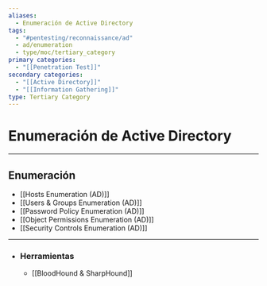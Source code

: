 ```yaml
---
aliases:
  - Enumeración de Active Directory
tags:
  - "#pentesting/reconnaissance/ad"
  - ad/enumeration
  - type/moc/tertiary_category
primary categories:
  - "[[Penetration Test]]"
secondary categories:
  - "[[Active Directory]]"
  - "[[Information Gathering]]"
type: Tertiary Category
---
```

# Enumeración de Active Directory

***

## Enumeración

-  [[Hosts Enumeration (AD)]]
-  [[Users & Groups Enumeration (AD)]]
-  [[Password Policy Enumeration (AD)]]
-  [[Object Permissions Enumeration (AD)]]
-  [[Security Controls Enumeration (AD)]]


***


- ### Herramientas
	-  [[BloodHound & SharpHound]]